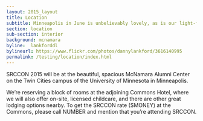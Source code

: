 ```yaml
---
layout: 2015_layout
title: Location
subtitle: Minneapolis in June is unbelievably lovely, as is our light-filled venue.
section: location
sub-section: interior
background: mcnamara
byline:  lankforddl
bylineurl: https://www.flickr.com/photos/dannylankford/3616140995
permalink: /testing/location/index.html
---
```

SRCCON 2015 will be at the beautiful, spacious McNamara Alumni Center on the Twin Cities campus of the University of Minnesota in Minneapolis.

We’re reserving a block of rooms at the adjoining Commons Hotel, where we will also offer on-site, licensed childcare, and there are other great lodging options nearby. To get the SRCCON rate ($MONEY) at the Commons, please call NUMBER and mention that you’re attending SRCCON.
